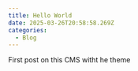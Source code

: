 ```yaml
---
title: Hello World
date: 2025-03-26T20:58:58.269Z
categories:
  - Blog
---
```

F﻿irst post on this CMS witht he theme